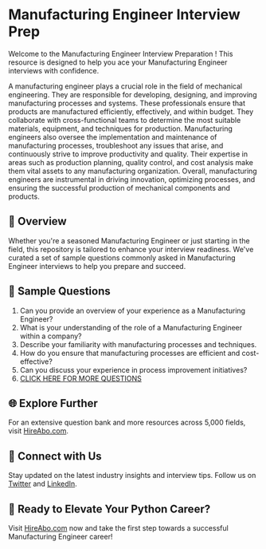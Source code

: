 # Manufacturing Engineer Interview Prep

Welcome to the Manufacturing Engineer Interview Preparation ! This resource is designed to help you ace your Manufacturing Engineer interviews with confidence.

A manufacturing engineer plays a crucial role in the field of mechanical engineering. They are responsible for developing, designing, and improving manufacturing processes and systems. These professionals ensure that products are manufactured efficiently, effectively, and within budget. They collaborate with cross-functional teams to determine the most suitable materials, equipment, and techniques for production. Manufacturing engineers also oversee the implementation and maintenance of manufacturing processes, troubleshoot any issues that arise, and continuously strive to improve productivity and quality. Their expertise in areas such as production planning, quality control, and cost analysis make them vital assets to any manufacturing organization. Overall, manufacturing engineers are instrumental in driving innovation, optimizing processes, and ensuring the successful production of mechanical components and products.

## 🚀 Overview

Whether you're a seasoned Manufacturing Engineer or just starting in the field, this repository is tailored to enhance your interview readiness. We've curated a set of sample questions commonly asked in Manufacturing Engineer interviews to help you prepare and succeed.

## 📝 Sample Questions

1. Can you provide an overview of your experience as a Manufacturing Engineer?
2. What is your understanding of the role of a Manufacturing Engineer within a company?
3. Describe your familiarity with manufacturing processes and techniques.
4. How do you ensure that manufacturing processes are efficient and cost-effective?
5. Can you discuss your experience in process improvement initiatives?
6. [CLICK HERE FOR MORE QUESTIONS](https://hireabo.com/job/3_1_3/Manufacturing%20Engineer)

## 🌐 Explore Further

For an extensive question bank and more resources across 5,000 fields, visit [HireAbo.com](https://www.hireabo.com).

## 📱 Connect with Us

Stay updated on the latest industry insights and interview tips. Follow us on [Twitter](https://twitter.com/hireabo) and [LinkedIn](https://www.linkedin.com/in/hire-abo-3609972a8/).

## 🚀 Ready to Elevate Your Python Career?

Visit [HireAbo.com](https://www.hireabo.com) now and take the first step towards a successful Manufacturing Engineer career!
